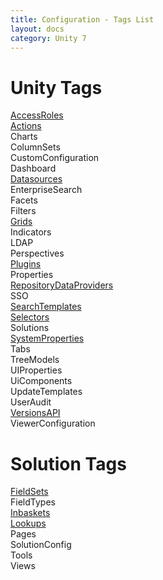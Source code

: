 ```yaml
---
title: Configuration - Tags List
layout: docs
category: Unity 7
---
```

# Unity Tags

[AccessRoles](tags-list/access-roles-tag.md)  
[Actions](actions.md)   
Charts  
ColumnSets    
CustomConfiguration    
Dashboard      
[Datasources](tags-list/datasources-tag.md)  
EnterpriseSearch    
Facets  
Filters   
[Grids](grids.md)   
Indicators  
LDAP    
Perspectives    
[Plugins](tags-list/plugins-tag.md)    
Properties   
[RepositoryDataProviders](repository-data-providers.md)  
SSO  
[SearchTemplates](search-templates.md)  
[Selectors](tags-list/selectors-tag.md)  
Solutions    
[SystemProperties](tags-list/system-properties-tag.md)      
Tabs    
TreeModels    
UIProperties    
UiComponents  
UpdateTemplates    
UserAudit  
[VersionsAPI](tags-list/versions-api-tag.md)  
ViewerConfiguration    

# Solution Tags

[FieldSets](tags-list/fieldsets-tag.md)    
FieldTypes    
[Inbaskets](tags-list/inbaskets-tag.md)      
[Lookups](tags-list/lookups-tag.md)    
Pages    
SolutionConfig    
Tools    
Views  

